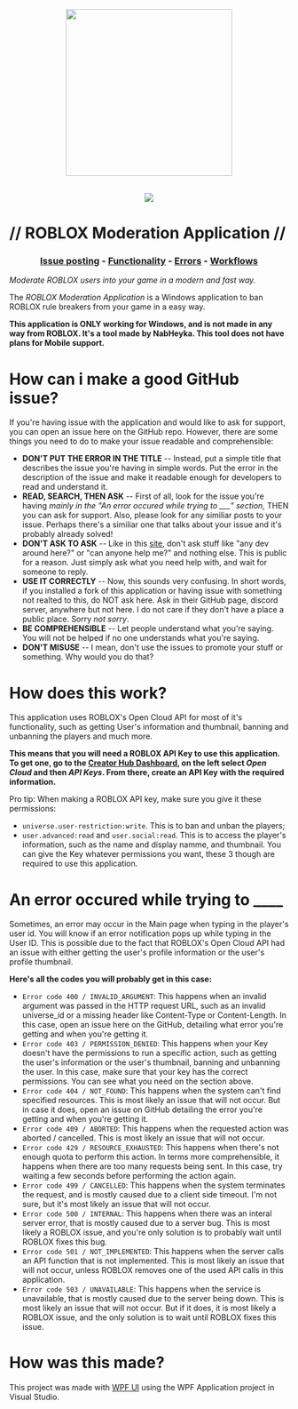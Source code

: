 <div align="center">
<img src="https://upload.wikimedia.org/wikipedia/commons/thumb/7/70/Roblox_Corporation_2025_logo.svg/640px-Roblox_Corporation_2025_logo.svg.png" Height="300" align="center" />
</div>

<div align="center">
  <br/>
  <p>
    <a href="https://github.com/nabheyka880/Roblox-Moderation-Application/releases/latest">
      <img src="https://img.shields.io/github/downloads/nabheyka880/Roblox-Moderation-Application/total"/>
    </a>
  </p>
</div>
  
# // ROBLOX Moderation Application //

<h3 align="center">
  <a href="https://github.com/nabheyka880/ROBLOX-Moderation-Application#how-can-i-make-a-good-github-issue">Issue posting</a>
  <span> - </span>
  <a href="https://github.com/nabheyka880/ROBLOX-Moderation-Application#how-does-this-work">Functionality</a>
  <span> - </span>
  <a href="https://github.com/nabheyka880/ROBLOX-Moderation-Application#an-error-occured-while-trying-to-____">Errors</a>
  <span> - </span>
  <a href="https://github.com/nabheyka880/ROBLOX-Moderation-Application#how-was-this-made">Workflows</a>
</h3>

*Moderate ROBLOX users into your game in a modern and fast way.*

The *ROBLOX Moderation Application* is a Windows application to ban ROBLOX rule breakers from your game in a easy way.

**This application is ONLY working for Windows, and is not made in any way from ROBLOX. It's a tool made by NabHeyka. This tool does not have plans for Mobile support.**

# How can i make a good GitHub issue?
If you're having issue with the application and would like to ask for support, you can open an issue here on the GitHub repo.
However, there are some things you need to do to make your issue readable and comprehensible:
- **DON'T PUT THE ERROR IN THE TITLE** -- Instead, put a simple title that describes the issue you're having in simple words. Put the error in the description of the issue and make it readable enough for developers to read and understand it.
- **READ, SEARCH, THEN ASK** -- First of all, look for the issue you're having *mainly in the "An error occured while trying to ___" section*, THEN you can ask for support. Also, please look for any similiar posts to your issue. Perhaps there's a similiar one that talks about your issue and it's probably already solved!
- **DON'T ASK TO ASK** -- Like in this [site](https://dontasktoask.com), don't ask stuff like "any dev around here?" or "can anyone help me?" and nothing else. This is public for a reason. Just simply ask what you need help with, and wait for someone to reply.
- **USE IT CORRECTLY** -- Now, this sounds very confusing. In short words, if you installed a fork of this application or having issue with something not realted to this, do NOT ask here. Ask in their GitHub page, discord server, anywhere but not here. I do not care if they don't have a place a public place. Sorry *not sorry*.
- **BE COMPREHENSIBLE** -- Let people understand what you're saying. You will not be helped if no one understands what you're saying.
- **DON'T MISUSE** -- I mean, don't use the issues to promote your stuff or something. Why would you do that?

# How does this work?
This application uses ROBLOX's Open Cloud API for most of it's functionality, such as getting User's information and thumbnail, banning and unbanning the players and much more.

**This means that you will need a ROBLOX API Key to use this application. To get one, go to the [Creator Hub Dashboard](create.roblox.com/dashboard), on the left select *Open Cloud* and then *API Keys*. From there, create an API Key with the required information.**

Pro tip: When making a ROBLOX API key, make sure you give it these permissions:
- `universe.user-restriction:write`. This is to ban and unban the players;
- `user.advanced:read` and `user.social:read`. This is to access the player's information, such as the name and display namme, and thumbnail.
You can give the Key whatever permissions you want, these 3 though are required to use this application.

# An error occured while trying to ____
Sometimes, an error may occur in the Main page when typing in the player's user id. You will know if an error notification pops up while typing in the User ID. This is possible due to the fact that ROBLOX's Open Cloud API had an issue with either getting the user's profile information or the user's profile thumbnail. 

**Here's all the codes you will probably get in this case:**
- `Error code 400 / INVALID_ARGUMENT`: This happens when an invalid argument was passed in the HTTP request URL, such as an invalid universe_id or a missing header like Content-Type or Content-Length. In this case, open an issue here on the GitHub, detailing what error you're getting and when you're getting it.
- `Error code 403 / PERMISSION_DENIED`: This happens when your Key doesn't have the permissions to run a specific action, such as getting the user's information or the user's thumbnail, banning and unbanning the user. In this case, make sure that your key has the correct permissions. You can see what you need on the section above.
- `Error code 404 / NOT_FOUND`: This happens when the system can't find specified resources. This is most likely an issue that will not occur. But in case it does, open an issue on GitHub detailing the error you're getting and when you're getting it.
- `Error code 409 / ABORTED`: This happens when the requested action was aborted / cancelled. This is most likely an issue that will not occur.
- `Error code 429 / RESOURCE_EXHAUSTED`: This happens when there's not enough quota to perform this action. In terms more comprehensible, it happens when there are too many requests being sent. In this case, try waiting a few seconds before performing the action again.
- `Error code 499 / CANCELLED`: This happens when the system terminates the request, and is mostly caused due to a client side timeout. I'm not sure, but it's most likely an issue that will not occur.
- `Error code 500 / INTERNAL`: This happens when there was an interal server error, that is mostly caused due to a server bug. This is most likely a ROBLOX issue, and you're only solution is to probably wait until ROBLOX fixes this bug.
- `Error code 501 / NOT_IMPLEMENTED`: This happens when the server calls an API function that is not implemented. This is most likely an issue that will not occur, unless ROBLOX removes one of the used API calls in this application.
- `Error code 503 / UNAVAILABLE`: This happens when the service is unavailable, that is mostly caused due to the server being down. This is most likely an issue that will not occur. But if it does, it is most likely a ROBLOX issue, and the only solution is to wait until ROBLOX fixes this issue.

# How was this made?
This project was made with [WPF UI](https://wpfui.lepo.co/) using the WPF Application project in Visual Studio.
